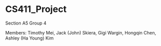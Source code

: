 # CS411_Project

Section A5 Group 4

Members: Timothy Mei, Jack (John) Skiera, Gigi Wargin, Hongqin Chen, Ashley (Ha Young) Kim
